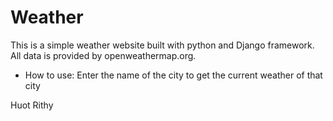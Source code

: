 # Weather

This is a simple weather website built with python and Django framework.
All data is provided by openweathermap.org.

- How to use:
  Enter the name of the city to get the current weather of that city
  
Huot Rithy